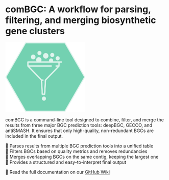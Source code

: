 # comBGC: A workflow for parsing, filtering, and merging biosynthetic gene clusters
<img src="images/com-bgc-logo.png" alt="Werner Siemens Foundation" width="250" />

comBGC is a command-line tool designed to combine, filter, and merge the results from three major BGC prediction tools: deepBGC, GECCO, and antiSMASH. It ensures that only high-quality, non-redundant BGCs are included in the final output.

🔹 Parses results from multiple BGC prediction tools into a unified table  
🔹 Filters BGCs based on quality metrics and removes redundancies  
🔹 Merges overlapping BGCs on the same contig, keeping the largest one  
🔹 Provides a structured and easy-to-interpret final output  

📖 Read the full documentation on our [GitHub Wiki](https://github.com/tomrichtermeier/comBGC-Filter/wiki)
